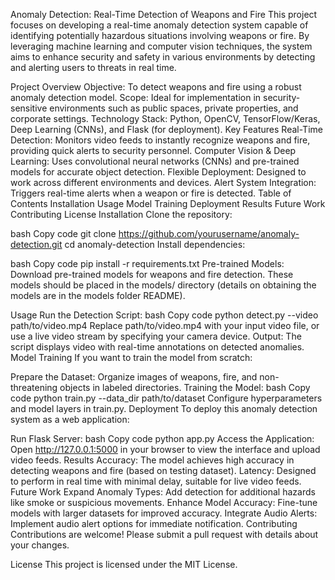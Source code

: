 Anomaly Detection: Real-Time Detection of Weapons and Fire
This project focuses on developing a real-time anomaly detection system capable of identifying potentially hazardous situations involving weapons or fire. By leveraging machine learning and computer vision techniques, the system aims to enhance security and safety in various environments by detecting and alerting users to threats in real time.

Project Overview
Objective: To detect weapons and fire using a robust anomaly detection model.
Scope: Ideal for implementation in security-sensitive environments such as public spaces, private properties, and corporate settings.
Technology Stack: Python, OpenCV, TensorFlow/Keras, Deep Learning (CNNs), and Flask (for deployment).
Key Features
Real-Time Detection: Monitors video feeds to instantly recognize weapons and fire, providing quick alerts to security personnel.
Computer Vision & Deep Learning: Uses convolutional neural networks (CNNs) and pre-trained models for accurate object detection.
Flexible Deployment: Designed to work across different environments and devices.
Alert System Integration: Triggers real-time alerts when a weapon or fire is detected.
Table of Contents
Installation
Usage
Model Training
Deployment
Results
Future Work
Contributing
License
Installation
Clone the repository:

bash
Copy code
git clone https://github.com/yourusername/anomaly-detection.git
cd anomaly-detection
Install dependencies:

bash
Copy code
pip install -r requirements.txt
Pre-trained Models: Download pre-trained models for weapons and fire detection. These models should be placed in the models/ directory (details on obtaining the models are in the models folder README).

Usage
Run the Detection Script:
bash
Copy code
python detect.py --video path/to/video.mp4
Replace path/to/video.mp4 with your input video file, or use a live video stream by specifying your camera device.
Output: The script displays video with real-time annotations on detected anomalies.
Model Training
If you want to train the model from scratch:

Prepare the Dataset:
Organize images of weapons, fire, and non-threatening objects in labeled directories.
Training the Model:
bash
Copy code
python train.py --data_dir path/to/dataset
Configure hyperparameters and model layers in train.py.
Deployment
To deploy this anomaly detection system as a web application:

Run Flask Server:
bash
Copy code
python app.py
Access the Application:
Open http://127.0.0.1:5000 in your browser to view the interface and upload video feeds.
Results
Accuracy: The model achieves high accuracy in detecting weapons and fire (based on testing dataset).
Latency: Designed to perform in real time with minimal delay, suitable for live video feeds.
Future Work
Expand Anomaly Types: Add detection for additional hazards like smoke or suspicious movements.
Enhance Model Accuracy: Fine-tune models with larger datasets for improved accuracy.
Integrate Audio Alerts: Implement audio alert options for immediate notification.
Contributing
Contributions are welcome! Please submit a pull request with details about your changes.

License
This project is licensed under the MIT License.
